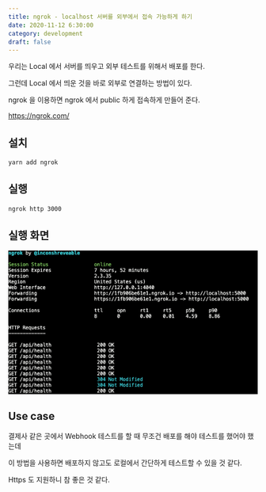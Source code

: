 ```yaml
---
title: ngrok - localhost 서버를 외부에서 접속 가능하게 하기
date: 2020-11-12 6:30:00
category: development
draft: false
---
```


우리는 Local 에서 서버를 띄우고 외부 테스트를 위해서 배포를 한다.

그런데 Local 에서 띄운 것을 바로 외부로 연결하는 방법이 있다.

ngrok 을 이용하면 ngrok 에서 public 하게 접속하게 만들어 준다.

https://ngrok.com/

## 설치

```bash
yarn add ngrok
```

## 실행

```bash
ngrok http 3000
```

## 실행 화면

![](./images/2020-11-12-ngroc.png)

## Use case

결제사 같은 곳에서 Webhook 테스트를 할 때 무조건 배포를 해야 테스트를 했어야 했는데

이 방법을 사용하면 배포하지 않고도 로컬에서 간단하게 테스트할 수 있을 것 같다.

Https 도 지원하니 참 좋은 것 같다.
